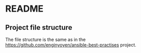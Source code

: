 # README

## Project file structure
The file structure is the same as in the https://github.com/enginyoyen/ansible-best-practises project.
